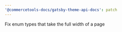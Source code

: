 ```yaml
---
'@commercetools-docs/gatsby-theme-api-docs': patch
---
```


Fix enum types that take the full width of a page
